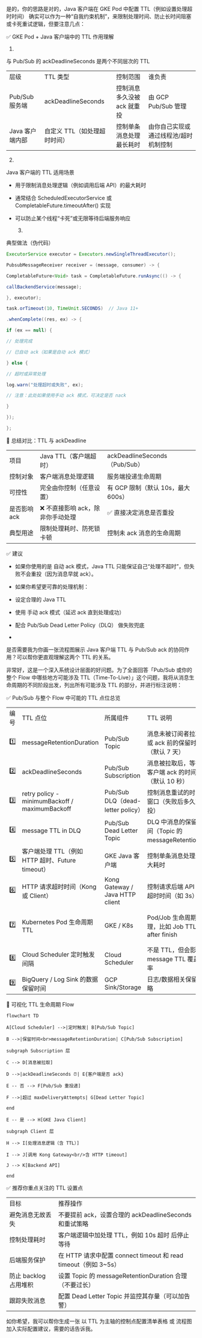 是的，你的思路是对的，Java 客户端在 GKE Pod 中配置 TTL（例如设置处理超时时间） 确实可以作为一种“自我约束机制”，来限制处理时间、防止长时间阻塞或卡死重试逻辑，但要注意几点：

✅ GKE Pod + Java 客户端中的 TTL 作用理解

1.

与 Pub/Sub 的 ackDeadlineSeconds 是两个不同层次的 TTL

|                 |                              |                             |                                       |
| --------------- | ---------------------------- | --------------------------- | ------------------------------------- |
| 层级            | TTL 类型                     | 控制范围                    | 谁负责                                |
| Pub/Sub 服务端  | ackDeadlineSeconds           | 控制消息多久没被 ack 就重投 | 由 GCP Pub/Sub 管理                   |
| Java 客户端内部 | 自定义 TTL（如处理超时时间） | 控制单条消息处理最长耗时    | 由你自己实现或通过线程池/超时机制控制 |

2.

Java 客户端的 TTL 适用场景

- 用于限制消息处理逻辑（例如调用后端 API）的最大耗时
- 通常结合 ScheduledExecutorService 或 CompletableFuture.timeoutAfter() 实现
- 可以防止某个线程“卡死”或无限等待后端服务响应

    3.

典型做法（伪代码）
```java
ExecutorService executor = Executors.newSingleThreadExecutor();

PubsubMessageReceiver receiver = (message, consumer) -> {

CompletableFuture<Void> task = CompletableFuture.runAsync(() -> {

callBackendService(message);

}, executor);

task.orTimeout(10, TimeUnit.SECONDS)  // Java 11+

.whenComplete((res, ex) -> {

if (ex == null) {

// 处理完成

// 已自动 ack（如果是自动 ack 模式）

} else {

// 超时或异常处理

log.warn("处理超时或失败", ex);

// 注意：此处如果使用手动 ack 模式，可决定是否 nack

}

});

};

```

🧠 总结对比：TTL 与 ackDeadline

|              |                                   |                                    |
| ------------ | --------------------------------- | ---------------------------------- |
| 项目         | Java TTL（客户端超时）            | ackDeadlineSeconds（Pub/Sub）      |
| 控制对象     | 客户端消息处理逻辑                | 服务端投递生命周期                 |
| 可控性       | 完全由你控制（任意设置）          | 有 GCP 限制（默认 10s，最大 600s） |
| 是否影响 ack | ❌ 不直接影响 ack，除非你手动处理 | ✅ 直接决定消息是否重投            |
| 典型用途     | 限制处理耗时、防死锁卡顿          | 控制未 ack 消息的生命周期          |

✅ 建议

- 如果你使用的是 自动 ack 模式，Java TTL 只能保证自己“处理不超时”，但失败不会重投（因为消息早就 ack）。
- 如果你希望更可靠的处理机制：

- 设定合理的 Java TTL
- 使用 手动 ack 模式（延迟 ack 直到处理成功）
- 配合 Pub/Sub Dead Letter Policy（DLQ） 做失败兜底

-

是否需要我为你画一张流程图展示 Java 客户端 TTL 与 Pub/Sub ack 的协同作用？可以帮你更直观理解这两个 TTL 的关系。

非常好，这是一个深入系统设计层面的好问题。为了全面回答「Pub/Sub 或你的整个 Flow 中哪些地方可能涉及 TTL（Time-To-Live）」这个问题，我将从消息生命周期的不同阶段出发，列出所有可能涉及 TTL 的部分，并进行标注说明：

✅ Pub/Sub 与整个 Flow 中可能的 TTL 点位总览

|      |                                                  |                                   |                                                    |                                  |
| ---- | ------------------------------------------------ | --------------------------------- | -------------------------------------------------- | -------------------------------- |
| 编号 | TTL 点位                                         | 所属组件                          | TTL 说明                                           | 可配置性                         |
| 1️⃣   | messageRetentionDuration                         | Pub/Sub Topic                     | 消息未被订阅者拉取或 ack 前的保留时间（默认 7 天） | ✅ 可设（10 分钟 ~ 7 天）        |
| 2️⃣   | ackDeadlineSeconds                               | Pub/Sub Subscription              | 消息被拉取后，等待客户端 ack 的时间（默认 10 秒）  | ✅ 可设（10 ~ 600 秒）           |
| 3️⃣   | retry policy - minimumBackoff / maximumBackoff   | Pub/Sub DLQ（dead-letter policy） | 控制消息重试的时间窗口（失败后多久重投）           | ✅ 可设                          |
| 4️⃣   | message TTL in DLQ                               | Pub/Sub Dead Letter Topic         | DLQ 中消息的保留时间（Topic 的 messageRetention）  | ✅ 由 DLQ Topic 决定             |
| 5️⃣   | 客户端处理 TTL（例如 HTTP 超时、Future timeout） | GKE Java 客户端                   | 控制单条消息处理最大耗时                           | ✅ 应由你实现                    |
| 6️⃣   | HTTP 请求超时时间（Kong 或 Client）              | Kong Gateway / Java HTTP client   | 控制请求后端 API 的超时时间（如 3s）               | ✅ 推荐设置                      |
| 7️⃣   | Kubernetes Pod 生命周期 TTL                      | GKE / K8s                         | Pod/Job 生命周期管理，比如 Job TTL after finish    | ✅ Job 可配置，Deployment 无 TTL |
| 8️⃣   | Cloud Scheduler 定时触发间隔                     | Cloud Scheduler                   | 不是 TTL，但会影响 message TTL 覆盖频率            | ✅ 可配置 cron 频率              |
| 9️⃣   | BigQuery / Log Sink 的数据保留时间               | GCP Sink/Storage                  | 日志/数据相关保留策略                              | ✅ 可设                          |

🧠 可视化 TTL 生命周期 Flow
```mermaid
flowchart TD

A[Cloud Scheduler] -->|定时触发| B[Pub/Sub Topic]

B -->|保留时间<br>messageRetentionDuration| C[Pub/Sub Subscription]

subgraph Subscription 层

C --> D[消息被拉取]

D -->|ackDeadlineSeconds ⏰| E{客户端是否 ack}

E -- 否 --> F[Pub/Sub 重投递]

F -->|超过 maxDeliveryAttempts| G[Dead Letter Topic]

end

E -- 是 --> H[GKE Java Client]

subgraph Client 层

H --> I[处理消息逻辑（含 TTL）]

I --> J[调用 Kong Gateway<br/>含 HTTP timeout]

J --> K[Backend API]

end
```
✅ 推荐你重点关注的 TTL 设置点

|                       |                                                                 |
| --------------------- | --------------------------------------------------------------- |
| 目标                  | 推荐操作                                                        |
| 避免消息无故丢失      | 不要提前 ack，设置合理的 ackDeadlineSeconds 和重试策略          |
| 控制处理耗时          | 客户端逻辑中加处理 TTL，例如 10s 超时 后停止等待                |
| 后端服务保护          | 在 HTTP 请求中配置 connect timeout 和 read timeout（例如 3~5s） |
| 防止 backlog 占用堆积 | 设置 Topic 的 messageRetentionDuration 合理（不要过长）         |
| 跟踪失败消息          | 配置 Dead Letter Topic 并监控其存量（可以加告警）               |

如你希望，我可以帮你生成一张 以 TTL 为主轴的控制点配置清单表格 或 流程图加入实际配置建议，需要的话告诉我。
